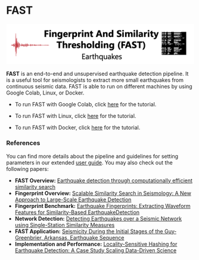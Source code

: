 # FAST  

![fast_index](docs/img/fast_index_page.png)  

**FAST** is an end-to-end and unsupervised earthquake detection pipeline. It is a useful tool for seismologists to extract more small earthquakes from continuous seismic data. FAST is able to run on different machines by using Google Colab, Linux, or Docker.  

* To run FAST with Google Colab, click [here](https://ttapparo.github.io/FAST/setup_colab/) for the tutorial.  

* To run FAST with Linux, click [here](https://ttapparo.github.io/FAST/setup_linux/) for the tutorial.  

* To run FAST with Docker, click [here](https://ttapparo.github.io/FAST/setup_docker/) for the tutorial.  

### References
You can find more details about the pipeline and guidelines for setting parameters in our extended [user guide](https://github.com/stanford-futuredata/quake/blob/master/FAST_userguide_v0.pdf). You may also check out the following papers:
+ **FAST Overview:** [Earthquake detection through computationally efficient similarity search](http://advances.sciencemag.org/content/1/11/e1501057)
+ **Fingerprint Overview:** [Scalable Similarity Search in Seismology: A New Approach to Large-Scale Earthquake Detection](https://link.springer.com/chapter/10.1007/978-3-319-46759-7_23)
+ **Fingerprint Benchmark:** [Earthquake Fingerprints: Extracting Waveform Features for Similarity-Based EarthquakeDetection](https://rdcu.be/8PqQ)
+ **Network Detection:** [Detecting Earthquakes over a Seismic Network using Single-Station Similarity Measures](https://doi.org/10.1093/gji/ggy100)
+ **FAST Application:** [Seismicity During the Initial Stages of the Guy‐Greenbrier, Arkansas, Earthquake Sequence](https://doi.org/10.1002/2017JB014946)
+ **Implementation and Performance:** [Locality-Sensitive Hashing for Earthquake Detection: A Case Study Scaling Data-Driven Science](http://www.vldb.org/pvldb/vol11/p1674-rong.pdf)
